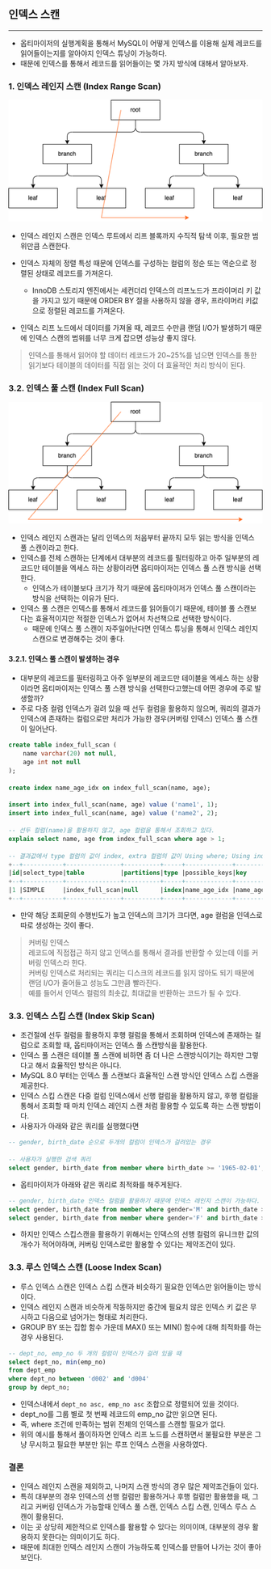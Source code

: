## 인덱스 스캔
---

- 옵티마이저의 실행계획을 통해서 MySQL이 어떻게 인덱스를 이용해 실제 레코드를 읽어들이는지를 알아야지 인덱스 튜닝이 가능하다.
- 때문에 인덱스를 통해서 레코드를 읽어들이는 몇 가지 방식에 대해서 알아보자.


### 1. 인덱스 레인지 스캔 (Index Range Scan)

![](./img/index_range_scan.png)
- 인덱스 레인지 스캔은 인덱스 루트에서 리프 블록까지 수직적 탐색 이후, 필요한 범위만큼 스캔한다.

- 인덱스 자체의 정렬 특성 때문에 인덱스를 구성하는 컬럼의 정순 또는 역순으로 정렬된 상태로 레코드를 가져온다.
  - InnoDB 스토리지 엔진에서는 세컨더리 인덱스의 리프노드가 프라이머리 키 값을 가지고 있기 때문에 ORDER BY 절을 사용하지 않을 경우, 프라이머리 키값으로 정렬된 레코드를 가져온다.
- 인덱스 리프 노드에서 데이터를 가져올 때, 레코드 수만큼 랜덤 I/O가 발생하기 때문에 인덱스 스캔의 범위를 너무 크게 잡으면 성능상 좋지 않다.
> 인덱스를 통해서 읽어야 할 데이터 레코드가 20~25%를 넘으면 인덱스를 통한 읽기보다 테이블의 데이터를 직접 읽는 것이 더 효율적인 처리 방식이 된다.


### 3.2. 인덱스 풀 스캔 (Index Full Scan)

![](./img/index_full_scan.png)
- 인덱스 레인지 스캔과는 달리 인덱스의 처음부터 끝까지 모두 읽는 방식을 인덱스 풀 스캔이라고 한다.
- 인덱스를 전체 스캔하는 단계에서 대부분의 레코드를 필터링하고 아주 일부분의 레코드만 테이블을 엑세스 하는 상황이라면 옵티마이저는 인덱스 풀 스캔 방식을 선택한다.
  - 인덱스가 테이블보다 크기가 작기 때문에 옵티마이저가 인덱스 풀 스캔이라는 방식을 선택하는 이유가 된다.
- 인덱스 풀 스캔은 인덱스를 통해서 레코드를 읽어들이기 때문에, 테이블 풀 스캔보다는 효율적이지만 적절한 인덱스가 없어서 차선책으로 선택한 방식이다.
  - 때문에 인덱스 풀 스캔이 자주일어난다면 인덱스 튜닝을 통해서 인덱스 레인지 스캔으로 변경해주는 것이 좋다.

#### 3.2.1. 인덱스 풀 스캔이 발생하는 경우
- 대부분의 레코드를 필터링하고 아주 일부분의 레코드만 테이블을 엑세스 하는 상황이라면 옵티마이저는 인덱스 풀 스캔 방식을 선택한다고했는데 어떤 경우에 주로 발생할까?
- 주로 다중 컬럼 인덱스가 걸려 있을 때 선두 컬럼을 활용하지 않으며, 쿼리의 결과가 인덱스에 존재하는 컬럼으로만 처리가 가능한 경우(커버링 인덱스) 인덱스 풀 스캔이 일어난다.
```sql
create table index_full_scan (
    name varchar(20) not null,
    age int not null
);

create index name_age_idx on index_full_scan(name, age);

insert into index_full_scan(name, age) value ('name1', 1);
insert into index_full_scan(name, age) value ('name2', 2);

-- 선두 컬럼(name)을 활용하지 않고, age 컬럼을 통해서 조회하고 있다.   
explain select name, age from index_full_scan where age > 1;

-- 결과값에서 type 컬럼의 값이 index, extra 컬럼의 값이 Using where; Using index인 것을 확인할 수 있다.
+--+-----------+---------------+----------+-----+-------------+------------+-------+----+----+--------+------------------------+
|id|select_type|table          |partitions|type |possible_keys|key         |key_len|ref |rows|filtered|Extra                   |
+--+-----------+---------------+----------+-----+-------------+------------+-------+----+----+--------+------------------------+
|1 |SIMPLE     |index_full_scan|null      |index|name_age_idx |name_age_idx|86     |null|2   |50      |Using where; Using index|
+--+-----------+---------------+----------+-----+-------------+------------+-------+----+----+--------+------------------------+

```
- 만약 해당 조회문의 수행빈도가 높고 인덱스의 크기가 크다면, age 컬럼을 인덱스로 따로 생성하는 것이 좋다.

> 커버링 인덱스 <br/>
> 레코드에 직접접근 하지 않고 인덱스를 통해서 결과를 반환할 수 있는데 이를 커버링 인덱스라 한다. <br/>
> 커버링 인덱스로 처리되는 쿼리는 디스크의 레코드를 읽지 않아도 되기 때문에 랜덤 I/O가 줄어들고 성능도 그만큼 빨라진다. <br/>
> 예를 들어서 인덱스 컬럼의 최솟값, 최대값을 반환하는 코드가 될 수 있다.



### 3.3. 인덱스 스킵 스캔 (Index Skip Scan)

- 조건절에 선두 컬럼을 활용하지 후행 컬럼을 통해서 조회하며 인덱스에 존재하는 컬럼으로 조회할 때, 옵티마이저는 인덱스 풀 스캔방식을 활용한다.
- 인덱스 풀 스캔은 테이블 풀 스캔에 비하면 좀 더 나은 스캔방식이기는 하지만 그렇다고 해서 효율적인 방식은 아니다.
- MySQL 8.0 부터는 인덱스 풀 스캔보다 효율적인 스캔 방식인 인덱스 스킵 스캔을 제공한다.
- 인덱스 스킵 스캔은 다중 컬럼 인덱스에서 선행 컬럼을 활용하지 않고, 후행 컬럼을 통해서 조회할 때 마치 인덱스 레인지 스캔 처럼 활용할 수 있도록 하는 스캔 방법이다.
- 사용자가 아래와 같은 쿼리를 실행했다면
```sql
-- gender, birth_date 순으로 두개의 컬럼이 인덱스가 걸려있는 경우

-- 사용자가 실행한 검색 쿼리
select gender, birth_date from member where birth_date >= '1965-02-01';

```
- 옵티마이저가 아래와 같은 쿼리로 최적화를 해주게된다.
```sql
-- gender, birth_date 인덱스 컬럼을 활용하기 때문에 인덱스 레인지 스캔이 가능하다.
select gender, birth_date from member where gender='M' and birth_date >= '1965-02-01';
select gender, birth_date from member where gender='F' and birth_date >= '1965-02-01';
```

- 하지만 인덱스 스킵스캔을 활용하기 위해서는 인덱스의 선행 컬럼의 유니크한 값의 개수가 적어야하며, 커버링 인덱스로만 활용할 수 있다는 제약조건이 있다. 


### 3.3. 루스 인덱스 스캔 (Loose Index Scan)

- 루스 인덱스 스캔은 인덱스 스킵 스캔과 비슷하기 필요한 인덱스만 읽어들이는 방식이다.
- 인덱스 레인지 스캔과 비슷하게 작동하지만 중간에 필요치 않은 인덱스 키 값은 무시하고 다음으로 넘어가는 형태로 처리한다.
- GROUP BY 또는 집합 함수 가운데 MAX() 또는 MIN() 함수에 대해 최적화를 하는 경우 사용된다.
```sql
-- dept_no, emp_no 두 개의 컬럼이 인덱스가 걸려 있을 때
select dept_no, min(emp_no)
from dept_emp
where dept_no between 'd002' and 'd004'
group by dept_no;
```
- 인덱스내에서 `dept_no asc, emp_no asc` 조합으로 정렬되어 있을 것이다.
- dept_no를 그룹 별로 첫 번째 레코드의 emp_no 값만 읽으면 된다.
- 즉, where 조건에 만족하는 범위 전체의 인덱스를 스캔할 필요가 없다.
- 위의 예시를 통해서 풀이하자면 인덱스 리프 노드를 스캔하면서 불필요한 부분은 그냥 무시하고 필요한 부분만 읽는 루프 인덱스 스캔을 사용하였다.

### 결론
- 인덱스 레인지 스캔을 제외하고, 나머지 스캔 방식의 경우 많은 제약조건들이 있다.
- 특히 대부분의 경우 인덱스의 선행 컬럼만 활용하거나 후행 컬럼만 활용했을 때, 그리고 커버링 인덱스가 가능할때 인덱스 풀 스캔, 인덱스 스킵 스캔, 인덱스 루스 스캔이 활용된다.
- 이는 곳 상당히 제한적으로 인덱스를 활용할 수 있다는 의미이며, 대부분의 경우 활용하지 못한다는 의미이기도 하다.
- 때문에 최대한 인덱스 레인지 스캔이 가능하도록 인덱스를 만들어 나가는 것이 좋아보인다.


